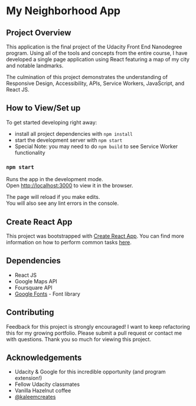# My Neighborhood App

## Project Overview
This application is the final project of the Udacity Front End Nanodegree program.
Using all of the tools and concepts from the entire course, I have developed a single page application using React featuring a map of my city and notable landmarks.

The culmination of this project demonstrates the understanding of Responsive Design, Accessibility, APIs, Service Workers, JavaScript, and React JS.

## How to View/Set up

To get started developing right away:

* install all project dependencies with `npm install`
* start the development server with `npm start`
* Special Note: you may need to do `npm build` to see Service Worker functionality

### `npm start`

Runs the app in the development mode.<br>
Open [http://localhost:3000](http://localhost:3000) to view it in the browser.

The page will reload if you make edits.<br>
You will also see any lint errors in the console.

## Create React App
This project was bootstrapped with [Create React App](https://github.com/facebookincubator/create-react-app). You can find more information on how to perform common tasks [here](https://github.com/facebookincubator/create-react-app/blob/master/packages/react-scripts/template/README.md).

## Dependencies
- React JS
- Google Maps API
- Foursquare API
- [Google Fonts](https://fonts.google.com/) - Font library

## Contributing
Feedback for this project is strongly encouraged! I want to keep refactoring this for my growing portfolio. Please submit a pull request or contact me with questions. Thank you so much for viewing this project.

## Acknowledgements
- Udacity & Google for this incredible opportunity (and program extension!)
- Fellow Udacity classmates
- Vanilla Hazelnut coffee
- [@kaleemcreates](https://github.com/kaleemcreates)
